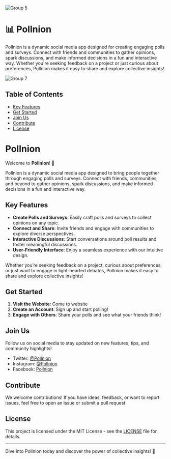 ![Group 5](https://github.com/user-attachments/assets/04ff84b7-942c-48c8-90bd-9d40c6ecec93)

# 📊 Pollnion 

Pollnion is a dynamic social media app designed for creating engaging polls and surveys. Connect with friends and communities to gather opinions, spark discussions, and make informed decisions in a fun and interactive way. Whether you're seeking feedback on a project or just curious about preferences, Pollnion makes it easy to share and explore collective insights!

![Group 7](https://github.com/user-attachments/assets/95d79096-a369-4e64-8ab7-78d500681e6b)



## Table of Contents

- [Key Features](#key-features)
- [Get Started](#get-started)
- [Join Us](#join-us)
- [Contribute](#contribute)
- [License](#license)

# Pollnion

Welcome to **Pollnion**! 🎉

Pollnion is a dynamic social media app designed to bring people together through engaging polls and surveys. Connect with friends, communities, and beyond to gather opinions, spark discussions, and make informed decisions in a fun and interactive way.

## Key Features

- **Create Polls and Surveys**: Easily craft polls and surveys to collect opinions on any topic.
- **Connect and Share**: Invite friends and engage with communities to explore diverse perspectives.
- **Interactive Discussions**: Start conversations around poll results and foster meaningful discussions.
- **User-Friendly Interface**: Enjoy a seamless experience with our intuitive design.

Whether you’re seeking feedback on a project, curious about preferences, or just want to engage in light-hearted debates, Pollnion makes it easy to share and explore collective insights!

## Get Started

1. **Visit the Website**: Come to website
2. **Create an Account**: Sign up and start polling!
3. **Engage with Others**: Share your polls and see what your friends think!

## Join Us

Follow us on social media to stay updated on new features, tips, and community highlights!

- Twitter: [@Pollnion](#)
- Instagram: [@Pollnion](#)
- Facebook: [Pollnion](#)

## Contribute

We welcome contributions! If you have ideas, feedback, or want to report issues, feel free to open an issue or submit a pull request.

## License

This project is licensed under the MIT License - see the [LICENSE](LICENSE) file for details.

---

Dive into Pollnion today and discover the power of collective insights! 🌟

